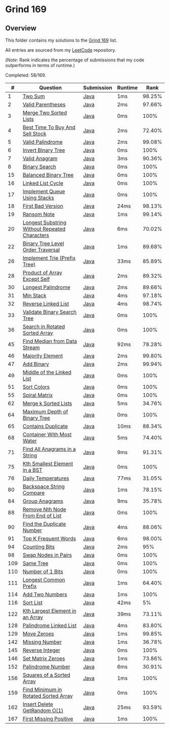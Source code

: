 # Grind 169

## Overview
This folder contains my solutions to the [Grind 169](https://www.techinterviewhandbook.org/grind75/?weeks=28&hours=6) list.

All entries are sourced from my [LeetCode](https://github.com/shumarb/leetcode) repository.

(*Note*: Rank indicates the percentage of submissions that my code outperforms in terms of runtime.)

Completed: 58/169.

| #   | Question                                                                                                                                   | Submission                                                                                                            | Runtime | Rank   |
|-----|--------------------------------------------------------------------------------------------------------------------------------------------|-----------------------------------------------------------------------------------------------------------------------|---------|--------|
| 1   | [Two Sum](https://leetcode.com/problems/two-sum/description/)                                                                              | [Java](https://github.com/shumarb/leetcode/blob/main/submissions/java/TwoSum.java)                                    | 1ms     | 98.25% |
| 2   | [Valid Parentheses](https://leetcode.com/problems/valid-parentheses/description/)                                                          | [Java](https://github.com/shumarb/leetcode/blob/main/submissions/java/ValidParentheses.java)                          | 2ms     | 97.66% |
| 3   | [Merge Two Sorted Lists](https://leetcode.com/problems/merge-two-sorted-lists/description/)                                                | [Java](https://github.com/shumarb/leetcode/blob/main/submissions/java/MergeTwoSortedLists.java)                       | 0ms     | 100%   |
| 4   | [Best Time To Buy And Sell Stock](https://leetcode.com/problems/best-time-to-buy-and-sell-stock/description/)                              | [Java](https://github.com/shumarb/leetcode/blob/main/submissions/java/BestTimeToBuyAndSellStock.java)                 | 2ms     | 72.40% |
| 5   | [Valid Palindrome](https://leetcode.com/problems/valid-palindrome/description/)                                                            | [Java](https://github.com/shumarb/leetcode/blob/main/submissions/java/ValidPalindrome.java)                           | 2ms     | 99.08% |
| 6   | [Invert Binary Tree](https://leetcode.com/problems/invert-binary-tree/description/)                                                        | [Java](https://github.com/shumarb/leetcode/blob/main/submissions/java/InvertBinaryTree.java)                          | 0ms     | 100%   |
| 7   | [Valid Anagram](https://leetcode.com/problems/valid-anagram/description/)                                                                  | [Java](https://github.com/shumarb/leetcode/blob/main/submissions/java/ValidAnagram.java)                              | 3ms     | 90.36% |
| 8   | [Binary Search](https://leetcode.com/problems/binary-search/description/)                                                                  | [Java](https://github.com/shumarb/leetcode/blob/main/submissions/java/BinarySearch.java)                              | 0ms     | 100%   |
| 15  | [Balanced Binary Tree](https://leetcode.com/problems/balanced-binary-tree/description/)                                                    | [Java](https://github.com/shumarb/leetcode/blob/main/submissions/java/BalancedBinaryTree.java)                        | 0ms     | 100%   |
| 16  | [Linked List Cycle](https://leetcode.com/problems/linked-list-cycle/description/)                                                          | [Java](https://github.com/shumarb/leetcode/blob/main/submissions/java/LinkedListCycle.java)                           | 0ms     | 100%   |
| 17  | [Implement Queue Using Stacks](https://leetcode.com/problems/implement-queue-using-stacks/description/)                                    | [Java](https://github.com/shumarb/leetcode/blob/main/submissions/java/ImplementQueueUsingStacks.java)                 | 0ms     | 100%   |
| 18  | [First Bad Version](https://leetcode.com/problems/first-bad-version/description/)                                                          | [Java](https://github.com/shumarb/leetcode/blob/main/submissions/java/FirstBadVersion.java)                           | 24ms    | 98.13% |
| 19  | [Ransom Note](https://leetcode.com/problems/ransom-note/description/)                                                                      | [Java](https://github.com/shumarb/leetcode/blob/main/submissions/java/RansomNote.java)                                | 1ms     | 99.14% |
| 20  | [Longest Substring Without Repeated Characters](https://leetcode.com/problems/longest-substring-without-repeating-characters/description/) | [Java](https://github.com/shumarb/leetcode/blob/main/submissions/java/LongestSubstringWithoutRepeatedCharacters.java) | 6ms     | 70.02% |
| 22  | [Binary Tree Level Order Traversal](https://leetcode.com/problems/binary-tree-level-order-traversal/description/)                          | [Java](https://github.com/shumarb/leetcode/blob/main/submissions/java/BinaryTreeLevelOrderTraversal.java)             | 1ms     | 89.68% |
| 26  | [Implement Trie (Prefix Tree)](https://leetcode.com/problems/implement-trie-prefix-tree/description/)                                      | [Java](https://github.com/shumarb/leetcode/blob/main/submissions/java/Trie.java)                                      | 33ms    | 85.89% | 
| 28  | [Product of Array Except Self](https://leetcode.com/problems/product-of-array-except-self/description/)                                    | [Java](https://github.com/shumarb/leetcode/blob/main/submissions/java/ProductOfArrayExceptSelf.java)                  | 2ms     | 89.32% |
| 30  | [Longest Palindrome](https://leetcode.com/problems/longest-palindrome/description/)                                                        | [Java](https://github.com/shumarb/leetcode/blob/main/submissions/java/LongestPalindrome.java)                         | 2ms     | 89.66% |
| 31  | [Min Stack](https://leetcode.com/problems/min-stack/description/)                                                                          | [Java](https://github.com/shumarb/leetcode/blob/main/submissions/java/MinStack.java)                                  | 4ms     | 97.18% |
| 32  | [Reverse Linked List](https://leetcode.com/problems/reverse-linked-list/description/)                                                      | [Java](https://github.com/shumarb/leetcode/blob/main/submissions/java/ReverseLinkedList.java)                         | 4ms     | 98.74% |
| 33  | [Validate Binary Search Tree](https://leetcode.com/problems/validate-binary-search-tree/description/)                                      | [Java](https://github.com/shumarb/leetcode/blob/main/submissions/java/ValidateBinarySearchTree.java)                  | 0ms     | 100%   | 
| 36  | [Search in Rotated Sorted Array](https://leetcode.com/problems/search-in-rotated-sorted-array/description/)                                | [Java](https://github.com/shumarb/leetcode/blob/main/submissions/java/SearchInRotatedSortedArray.java)                | 0ms     | 100%   |
| 45  | [Find Median from Data Stream](https://leetcode.com/problems/find-median-from-data-stream/description/)                                    | [Java](https://github.com/shumarb/leetcode/blob/main/submissions/java/MedianFinder.java)                              | 92ms    | 78.28% |
| 46  | [Majority Element](https://leetcode.com/problems/majority-element/description/)                                                            | [Java](https://github.com/shumarb/leetcode/blob/main/submissions/java/MajorityElement.java)                           | 2ms     | 99.80% |
| 47  | [Add Binary](https://leetcode.com/problems/add-binary/description/)                                                                        | [Java](https://github.com/shumarb/leetcode/blob/main/submissions/java/AddBinary.java)                                 | 2ms     | 99.94% |
| 49  | [Middle of the Linked List](https://leetcode.com/problems/middle-of-the-linked-list/description/)                                          | [Java](https://github.com/shumarb/leetcode/blob/main/submissions/java/MiddleOfTheLinkedList.java)                     | 0ms     | 100%   |
| 51  | [Sort Colors](https://leetcode.com/problems/sort-colors/description/)                                                                      | [Java](https://github.com/shumarb/leetcode/blob/main/submissions/java/SortColors.java)                                | 0ms     | 100%   |
| 55  | [Spiral Matrix](https://leetcode.com/problems/spiral-matrix/description/)                                                                  | [Java](https://github.com/shumarb/leetcode/blob/main/submissions/java/SpiralMatrix.java)                              | 0ms     | 100%   |
| 62  | [Merge k Sorted Lists](https://leetcode.com/problems/merge-k-sorted-lists/description/)                                                    | [Java](https://github.com/shumarb/leetcode/blob/main/submissions/java/MergeKSortedLists.java)                         | 5ms     | 34.76% |
| 64  | [Maximum Depth of Binary Tree](https://leetcode.com/problems/maximum-depth-of-binary-tree/description/)                                    | [Java](https://github.com/shumarb/leetcode/blob/main/submissions/java/MaximumDepthOfBinaryTree.java)                  | 0ms     | 100%   |
| 65  | [Contains Duplicate](https://leetcode.com/problems/contains-duplicate/description)                                                         | [Java](https://github.com/shumarb/leetcode/blob/main/submissions/java/ContainsDuplicate.java)                         | 10ms    | 88.34% |
| 68  | [Container With Most Water](https://leetcode.com/problems/container-with-most-water/description/)                                          | [Java](https://github.com/shumarb/leetcode/blob/main/submissions/java/ContainerWithMostWater.java)                    | 5ms     | 74.40% |
| 71  | [Find All Anagrams in a String](https://leetcode.com/problems/find-all-anagrams-in-a-string/description/)                                  | [Java](https://github.com/shumarb/leetcode/blob/main/submissions/java/FindAllAnagramsInAString.java)                  | 9ms     | 91.31% |
| 75  | [Kth Smallest Element in a BST](https://leetcode.com/problems/kth-smallest-element-in-a-bst/description/)                                  | [Java](https://github.com/shumarb/leetcode/blob/main/submissions/java/KthSmallestElementInABST.java)                  | 0ms     | 100%   |
| 76  | [Daily Temperatures](https://leetcode.com/problems/daily-temperatures/description/)                                                        | [Java](https://github.com/shumarb/leetcode/blob/main/submissions/java/DailyTemperatures.java)                         | 77ms    | 31.05% |
| 80  | [Backspace String Compare](https://leetcode.com/problems/backspace-string-compare/description/)                                            | [Java](https://github.com/shumarb/leetcode/blob/main/submissions/java/BackspaceStringCompare.java)                    | 1ms     | 78.15% |
| 84  | [Group Anagrams](https://leetcode.com/problems/group-anagrams/description/)                                                                | [Java](https://github.com/shumarb/leetcode/blob/main/submissions/java/GroupAnagrams.java)                             | 9ms     | 35.78% |
| 88  | [Remove Nth Node From End of List](https://leetcode.com/problems/remove-nth-node-from-end-of-list/description/)                            | [Java](https://github.com/shumarb/leetcode/blob/main/submissions/java/RemoveNthNodeFromEndOfList.java)                | 0ms     | 100%   |
| 90  | [Find the Duplicate Number](https://leetcode.com/problems/find-the-duplicate-number/description/)                                          | [Java](https://github.com/shumarb/leetcode/blob/main/submissions/java/FindTheDuplicateNumber.java)                    | 4ms     | 88.06% |
| 91  | [Top K Frequent Words](https://leetcode.com/problems/top-k-frequent-words/description/)                                                    | [Java](https://github.com/shumarb/leetcode/blob/main/submissions/java/TopKFrequentWords.java)                         | 6ms     | 98.00% | 
| 94  | [Counting Bits](https://leetcode.com/problems/counting-bits/description)                                                                   | [Java](https://github.com/shumarb/leetcode/blob/main/submissions/java/CountingBits.java)                              | 2ms     | 95%    |
| 98  | [Swap Nodes in Pairs](https://leetcode.com/problems/swap-nodes-in-pairs/description/)                                                      | [Java](https://github.com/shumarb/leetcode/blob/main/submissions/java/SwapNodesInPairs.java)                          | 0ms     | 100%   |
| 109 | [Same Tree](https://leetcode.com/problems/same-tree/description/)                                                                          | [Java](https://github.com/shumarb/leetcode/blob/main/submissions/java/SameTree.java)                                  | 0ms     | 100%   |
| 110 | [Number of 1 Bits](https://leetcode.com/problems/number-of-1-bits/description/)                                                            | [Java](https://github.com/shumarb/leetcode/blob/main/submissions/java/NumberOf1Bits.java)                             | 0ms     | 100%   |
| 111 | [Longest Common Prefix](https://leetcode.com/problems/longest-common-prefix//description/)                                                 | [Java](https://github.com/shumarb/leetcode/blob/main/submissions/java/LongestCommonPrefix.java)                       | 1ms     | 64.40% |
| 114 | [Add Two Numbers](https://leetcode.com/problems/add-two-numbers/description/)                                                              | [Java](https://github.com/shumarb/leetcode/blob/main/submissions/java/AddTwoNumbers.java)                             | 1ms     | 100%   |
| 116 | [Sort List](https://leetcode.com/problems/sort-list/description/)                                                                          | [Java](https://github.com/shumarb/leetcode/blob/main/submissions/java/SortList.java)                                  | 42ms    | 5%     |
| 122 | [Kth Largest Element in an Array](https://leetcode.com/problems/kth-largest-element-in-an-array/description/)                              | [Java](https://github.com/shumarb/leetcode/blob/main/submissions/java/KthLargestElementInAnArray.java)                | 39ms    | 73.11% |
| 128 | [Palindrome Linked List](https://leetcode.com/problems/palindrome-linked-list/description/)                                                | [Java](https://github.com/shumarb/leetcode/blob/main/submissions/java/PalindromeLinkedList.java)                      | 4ms     | 83.80% |
| 129 | [Move Zeroes](https://leetcode.com/problems/move-zeroes/description/)                                                                      | [Java](https://github.com/shumarb/leetcode/blob/main/submissions/java/MoveZeroes.java)                                | 1ms     | 99.85% |
| 142 | [Missing Number](https://leetcode.com/problems/missing-number/description/)                                                                | [Java](https://github.com/shumarb/leetcode/blob/main/submissions/java/MissingNumber.java)                             | 1ms     | 36.78% |
| 145 | [Reverse Integer](https://leetcode.com/problems/reverse-integer/description/)                                                              | [Java](https://github.com/shumarb/leetcode/blob/main/submissions/java/ReverseInteger.java)                            | 0ms     | 100%   |
| 146 | [Set Matrix Zeroes](https://leetcode.com/problems/set-matrix-zeroes/description/)                                                          | [Java](https://github.com/shumarb/leetcode/blob/main/submissions/java/SetMatrixZeroes.java)                           | 1ms     | 73.86% |
| 152 | [Palindrome Number](https://leetcode.com/problems/palindrome-number/description/)                                                          | [Java](https://github.com/shumarb/leetcode/blob/main/submissions/java/PalindromeNumber.java)                          | 6ms     | 30.91% |
| 156 | [Squares of a Sorted Array](https://leetcode.com/problems/squares-of-a-sorted-array/description/)                                          | [Java](https://github.com/shumarb/leetcode/blob/main/submissions/java/SquaresOfASortedArray.java)                     | 1ms     | 100%   |
| 159 | [Find Minimum in Rotated Sorted Array](https://leetcode.com/problems/find-minimum-in-rotated-sorted-array/description/)                    | [Java](https://github.com/shumarb/leetcode/blob/main/submissions/java/FindMinimumInRotatedSortedArray.java)           | 0ms     | 100%   |
| 162 | [Insert Delete GetRandom O(1)](https://leetcode.com/problems/insert-delete-getrandom-o1/description/)                                      | [Java](https://github.com/shumarb/leetcode/blob/main/submissions/java/RandomizedSet.java)                             | 25ms    | 93.59% |
| 167 | [First Missing Positive](https://leetcode.com/problems/first-missing-positive/description/)                                                | [Java](https://github.com/shumarb/leetcode/blob/main/submissions/java/FirstMissingPositive.java)                      | 1ms     | 100%   |
